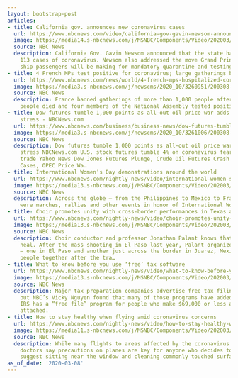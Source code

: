 ```yaml
---
layout: bootstrap-post
articles:
- title: California gov. announces new coronavirus cases
  url: https://www.nbcnews.com/video/california-gov-gavin-newsom-announces-new-coronavirus-cases-80289861931
  image: https://media14.s-nbcnews.com/j/MSNBC/Components/Video/202003/f_mo_presser_gav_cali_200308.nbcnews-fp-1200-630.jpg
  source: NBC News
  description: California Gov. Gavin Newsom announced that the state has more than
    113 cases of coronavirus. Newsom also addressed the move Grand Princess cruise
    ship passengers will be making for mandatory quarantine and testing.
- title: 4 French MPs test positive for coronavirus; large gatherings banned
  url: https://www.nbcnews.com/news/world/4-french-mps-hospitalized-coronavirus-large-public-gatherings-banned-nationwide-n1152721
  image: https://media3.s-nbcnews.com/j/newscms/2020_10/3260951/200308-france-coronavirus-store645p_c2db5a1846f8a8ec1a1f10009a15ebe2.nbcnews-fp-1200-630.jpg
  source: NBC News
  description: France banned gatherings of more than 1,000 people after three more
    people died and four members of the National Assembly tested positive.
- title: Dow futures tumble 1,000 points as all-out oil price war adds to coronavirus
    stress - NBCNews.com
  url: https://www.nbcnews.com/business/business-news/dow-futures-tumble-1-000-points-all-out-oil-price-n1152716
  image: https://media3.s-nbcnews.com/j/newscms/2020_10/3261006/200308-oil-markets-rd-721p_5fe1fc84665c791ed92bb333f9a20c2d.nbcnews-fp-1200-630.JPG
  source: NBC News
  description: Dow futures tumble 1,000 points as all-out oil price war adds to coronavirus
    stress NBCNews.com U.S. stock futures tumble 4% on coronavirus fears in pre-market
    trade Yahoo News Dow Jones Futures Plunge, Crude Oil Futures Crash On Covid-19
    Cases, OPEC Price Wa…
- title: International Women’s Day demonstrations around the world
  url: https://www.nbcnews.com/nightly-news/video/international-women-s-day-demonstrations-around-the-world-80291397737
  image: https://media13.s-nbcnews.com/j/MSNBC/Components/Video/202003/nn_jdi_womens_day_200308_1920x1080.nbcnews-fp-1200-630.jpg
  source: NBC News
  description: Across the globe — from the Philippines to Mexico to France — there
    were marches, rallies and other events in honor of International Women’s Day.
- title: Choir promotes unity with cross-border performances in Texas and Mexico
  url: https://www.nbcnews.com/nightly-news/video/choir-promotes-unity-with-cross-border-performances-in-texas-and-mexico-80287813976
  image: https://media13.s-nbcnews.com/j/MSNBC/Components/Video/202003/nn_jdi_concert_across_two_cities_200308_1920x1080.nbcnews-fp-1200-630.jpg
  source: NBC News
  description: Choir conductor and professor Jonathan Palant knows that music can
    heal. After the mass shooting in El Paso last year, Palant organized two concerts
    — one in El Paso and another just across the border in Juarez, Mexico — to bring
    people together after the tra…
- title: What to know before you use ‘free’ tax software
  url: https://www.nbcnews.com/nightly-news/video/what-to-know-before-you-use-free-tax-software-80288837660
  image: https://media13.s-nbcnews.com/j/MSNBC/Components/Video/202003/nn_vng_free_tax_prep_200308_1920x1080.nbcnews-fp-1200-630.jpg
  source: NBC News
  description: Major tax preparation companies advertise free tax filing services,
    but NBC’s Vicky Nguyen found that many of those programs have added fees. The
    IRS has a “free file” program for people who make $69,000 or less a year, no strings
    attached.
- title: How to stay healthy when flying amid coronavirus concerns
  url: https://www.nbcnews.com/nightly-news/video/how-to-stay-healthy-when-flying-amid-coronavirus-concerns-80288837580
  image: https://media11.s-nbcnews.com/j/MSNBC/Components/Video/202003/nn_sbr_coronavirus_flying_safe_200308_1920x1080.nbcnews-fp-1200-630.jpg
  source: NBC News
  description: While many flights to areas affected by the coronavirus have been cancelled,
    doctors say precautions on planes are key for anyone who decides to travel. Experts
    suggest sitting near the window and cleaning commonly touched surfaces.
as_of_date: '2020-03-08'
---
```


